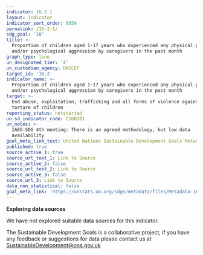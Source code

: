 ```yaml
---
indicator: 16.2.1
layout: indicator
indicator_sort_order: 0050
permalink: /16-2-1/
sdg_goal: '16'
title: >-
  Proportion of children aged 1-17 years who experienced any physical punishment
  and/or psychological aggression by caregivers in the past month
graph_type: line
un_designated_tier: '2'
un_custodian_agency: UNICEF
target_id: '16.2'
indicator_name: >-
  Proportion of children aged 1-17 years who experienced any physical punishment
  and/or psychological aggression by caregivers in the past month
target: >-
  End abuse, exploitation, trafficking and all forms of violence against and
  torture of children
reporting_status: notstarted
un_sd_indicator_code: C160201
un_notes: >-
  IAEG-SDG 4th meeting: There is an agreed methodology, but low data
  availability
goal_meta_link_text: United Nations Sustainable Development Goals Metadata (pdf 1361kB)
published: true
source_active_1: true
source_url_text_1: Link to Source
source_active_2: false
source_url_text_2: Link to Source
source_active_3: false
source_url_3: Link to Source
data_non_statistical: false
goal_meta_link: 'https://unstats.un.org/sdgs/metadata/files/Metadata-16-02-01.pdf'
---
```

**Exploring data sources**

We have not explored suitable data sources for this indicator. 

The Sustainable Development Goals is a collaborative project, if you have any feedback or suggestions for data please contact us at <SustainableDevelopment@ons.gov.uk>
